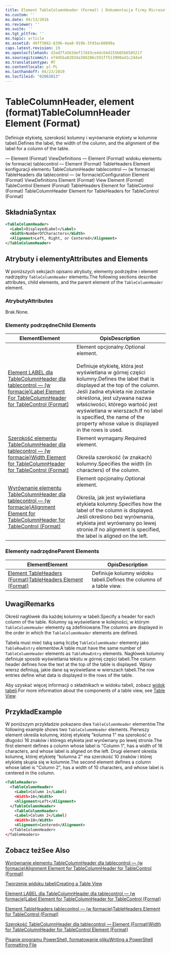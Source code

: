 ```yaml
---
title: Element TableColumnHeader (Format) | Dokumentacja firmy Microsoft
ms.custom: ''
ms.date: 09/13/2016
ms.reviewer: ''
ms.suite: ''
ms.tgt_pltfrm: ''
ms.topic: article
ms.assetid: 49ff3062-6396-4aa8-919b-3fd3ac60899a
caps.latest.revision: 19
ms.openlocfilehash: d3ad7fa563def17d43ce4dc64d155b65b650521f
ms.sourcegitcommit: e7445ba8203da304286c591ff513900ad1c244a4
ms.translationtype: MT
ms.contentlocale: pl-PL
ms.lasthandoff: 04/23/2019
ms.locfileid: "62063813"
---
```

# <a name="tablecolumnheader-element-format"></a><span data-ttu-id="f078d-102">TableColumnHeader, element (format)</span><span class="sxs-lookup"><span data-stu-id="f078d-102">TableColumnHeader Element (Format)</span></span>

<span data-ttu-id="f078d-103">Definiuje etykietę, szerokość kolumny i wyrównanie etykiety w kolumnie tabeli.</span><span class="sxs-lookup"><span data-stu-id="f078d-103">Defines the label, the width of the column, and the alignment of the label for a column of the table.</span></span>

<span data-ttu-id="f078d-104">— Element (Format) ViewDefinitions — Element (Format) widoku elementu (w formacie) tablecontrol — Element (Format) TableHeaders Element konfiguracji elementu TableColumnHeader tablecontrol — (w formacie) TableHeaders dla tablecontrol — (w formacie)</span><span class="sxs-lookup"><span data-stu-id="f078d-104">Configuration Element (Format) ViewDefinitions Element (Format) View Element (Format) TableControl Element (Format) TableHeaders Element for TableControl (Format) TableColumnHeader Element for TableHeaders for TableControl (Format)</span></span>

## <a name="syntax"></a><span data-ttu-id="f078d-105">Składnia</span><span class="sxs-lookup"><span data-stu-id="f078d-105">Syntax</span></span>

```xml
<TableColumnHeader>
  <Label>DisplayedLabel</Label>
  <Width>NumberOfCharacters</Width>
  <Alignment>Left, Right, or Centered</Alignment>
</TableColumnHeader>
```

## <a name="attributes-and-elements"></a><span data-ttu-id="f078d-106">Atrybuty i elementy</span><span class="sxs-lookup"><span data-stu-id="f078d-106">Attributes and Elements</span></span>

<span data-ttu-id="f078d-107">W poniższych sekcjach opisano atrybuty, elementy podrzędne i element nadrzędny `TableColumnHeader` elementu.</span><span class="sxs-lookup"><span data-stu-id="f078d-107">The following sections describe attributes, child elements, and the parent element of the `TableColumnHeader` element.</span></span>

### <a name="attributes"></a><span data-ttu-id="f078d-108">Atrybuty</span><span class="sxs-lookup"><span data-stu-id="f078d-108">Attributes</span></span>

<span data-ttu-id="f078d-109">Brak.</span><span class="sxs-lookup"><span data-stu-id="f078d-109">None.</span></span>

### <a name="child-elements"></a><span data-ttu-id="f078d-110">Elementy podrzędne</span><span class="sxs-lookup"><span data-stu-id="f078d-110">Child Elements</span></span>

|<span data-ttu-id="f078d-111">Element</span><span class="sxs-lookup"><span data-stu-id="f078d-111">Element</span></span>|<span data-ttu-id="f078d-112">Opis</span><span class="sxs-lookup"><span data-stu-id="f078d-112">Description</span></span>|
|-------------|-----------------|
|[<span data-ttu-id="f078d-113">Element LABEL dla TableColumnHeader dla tablecontrol — (w formacie)</span><span class="sxs-lookup"><span data-stu-id="f078d-113">Label Element For TableColumnHeader for TableControl (Format)</span></span>](./label-element-for-tablecolumnheader-for-tablecontrol-format.md)|<span data-ttu-id="f078d-114">Element opcjonalny.</span><span class="sxs-lookup"><span data-stu-id="f078d-114">Optional element.</span></span><br /><br /> <span data-ttu-id="f078d-115">Definiuje etykietę, która jest wyświetlana w górnej części kolumny.</span><span class="sxs-lookup"><span data-stu-id="f078d-115">Defines the label that is displayed at the top of the column.</span></span> <span data-ttu-id="f078d-116">Jeśli żadna etykieta nie zostanie określona, jest używana nazwa właściwości, którego wartość jest wyświetlana w wierszach.</span><span class="sxs-lookup"><span data-stu-id="f078d-116">If no label is specified, the name of the property whose value is displayed in the rows is used.</span></span>|
|[<span data-ttu-id="f078d-117">Szerokość elementu TableColumnHeader dla tablecontrol — (w formacie)</span><span class="sxs-lookup"><span data-stu-id="f078d-117">Width Element for TableColumnHeader for TableControl (Format)</span></span>](./width-element-for-tablecolumnheader-for-tablecontrol-format.md)|<span data-ttu-id="f078d-118">Element wymagany.</span><span class="sxs-lookup"><span data-stu-id="f078d-118">Required element.</span></span><br /><br /> <span data-ttu-id="f078d-119">Określa szerokość (w znakach) kolumny.</span><span class="sxs-lookup"><span data-stu-id="f078d-119">Specifies the width (in characters) of the column.</span></span>|
|[<span data-ttu-id="f078d-120">Wyrównanie elementu TableColumnHeader dla tablecontrol — (w formacie)</span><span class="sxs-lookup"><span data-stu-id="f078d-120">Alignment Element for TableColumnHeader for TableControl (Format)</span></span>](./alignment-element-for-tablecolumnheader-for-tablecontrol-format.md)|<span data-ttu-id="f078d-121">Element opcjonalny.</span><span class="sxs-lookup"><span data-stu-id="f078d-121">Optional element.</span></span><br /><br /> <span data-ttu-id="f078d-122">Określa, jak jest wyświetlana etykieta kolumny.</span><span class="sxs-lookup"><span data-stu-id="f078d-122">Specifies how the label of the column is displayed.</span></span> <span data-ttu-id="f078d-123">Jeśli określono bez wyrównania, etykieta jest wyrównany po lewej stronie.</span><span class="sxs-lookup"><span data-stu-id="f078d-123">If no alignment is specified, the label is aligned on the left.</span></span>|

### <a name="parent-elements"></a><span data-ttu-id="f078d-124">Elementy nadrzędne</span><span class="sxs-lookup"><span data-stu-id="f078d-124">Parent Elements</span></span>

|<span data-ttu-id="f078d-125">Element</span><span class="sxs-lookup"><span data-stu-id="f078d-125">Element</span></span>|<span data-ttu-id="f078d-126">Opis</span><span class="sxs-lookup"><span data-stu-id="f078d-126">Description</span></span>|
|-------------|-----------------|
|[<span data-ttu-id="f078d-127">Element TableHeaders (Format)</span><span class="sxs-lookup"><span data-stu-id="f078d-127">TableHeaders Element (Format)</span></span>](./tableheaders-element-format.md)|<span data-ttu-id="f078d-128">Definiuje kolumny widoku tabeli.</span><span class="sxs-lookup"><span data-stu-id="f078d-128">Defines the columns of a table view.</span></span>|

## <a name="remarks"></a><span data-ttu-id="f078d-129">Uwagi</span><span class="sxs-lookup"><span data-stu-id="f078d-129">Remarks</span></span>

<span data-ttu-id="f078d-130">Określ nagłówek dla każdej kolumny w tabeli.</span><span class="sxs-lookup"><span data-stu-id="f078d-130">Specify a header for each column of the table.</span></span> <span data-ttu-id="f078d-131">Kolumny są wyświetlane w kolejności, w którym `TableColumnHeader` elementy są zdefiniowane.</span><span class="sxs-lookup"><span data-stu-id="f078d-131">The columns are displayed in the order in which the `TableColumnHeader` elements are defined.</span></span>

<span data-ttu-id="f078d-132">Tabela musi mieć taką samą liczbę `TableColumnHeader` elementy jako `TableRowEntry` elementów.</span><span class="sxs-lookup"><span data-stu-id="f078d-132">A table must have the same number of `TableColumnHeader` elements as `TableRowEntry` elements.</span></span> <span data-ttu-id="f078d-133">Nagłówek kolumny definiuje sposób wyświetlania tekstu w górnej części tabeli.</span><span class="sxs-lookup"><span data-stu-id="f078d-133">The column header defines how the text at the top of the table is displayed.</span></span> <span data-ttu-id="f078d-134">Wpisy wiersz definiują, jakie dane są wyświetlane w wierszach tabeli.</span><span class="sxs-lookup"><span data-stu-id="f078d-134">The row entries define what data is displayed in the rows of the table.</span></span>

<span data-ttu-id="f078d-135">Aby uzyskać więcej informacji o składnikach w widoku tabeli, zobacz [widok tabeli](./creating-a-table-view.md).</span><span class="sxs-lookup"><span data-stu-id="f078d-135">For more information about the components of a table view, see [Table View](./creating-a-table-view.md).</span></span>

## <a name="example"></a><span data-ttu-id="f078d-136">Przykład</span><span class="sxs-lookup"><span data-stu-id="f078d-136">Example</span></span>

<span data-ttu-id="f078d-137">W poniższym przykładzie pokazano dwa `TableColumnHeader` elementów.</span><span class="sxs-lookup"><span data-stu-id="f078d-137">The following example shows two `TableColumnHeader` elements.</span></span> <span data-ttu-id="f078d-138">Pierwszy element określa kolumnę, której etykietę "kolumna 1" ma szerokość o długości 16 znaków i którego etykieta jest wyrównany po lewej stronie.</span><span class="sxs-lookup"><span data-stu-id="f078d-138">The first element defines a column whose label is "Column 1", has a width of 16 characters, and whose label is aligned on the left.</span></span> <span data-ttu-id="f078d-139">Drugi element określa kolumnę, której etykietę "kolumna 2" ma szerokość 10 znaków i której etykietę skupia się w kolumnie.</span><span class="sxs-lookup"><span data-stu-id="f078d-139">The second element defines a column whose label is "Column 2", has a width of 10 characters, and whose label is centered in the column.</span></span>

```xml
<TableHeaders>
  <TableColumnHeader>
    <Label>Column 1</Label)
    <Width>16</Width>
    <Alignment>Left</Alignment>
  </TableColumnHeader>
    <TableColumnHeader>
    <Label>Column 2</Label)
    <Width>10</Width>
    <Alignment>Centered</Alignment>
  </TableColumnHeader>
</TableHeaders>
```

## <a name="see-also"></a><span data-ttu-id="f078d-140">Zobacz też</span><span class="sxs-lookup"><span data-stu-id="f078d-140">See Also</span></span>

[<span data-ttu-id="f078d-141">Wyrównanie elementu TableColumnHeader dla tablecontrol — (w formacie)</span><span class="sxs-lookup"><span data-stu-id="f078d-141">Alignment Element for TableColumnHeader for TableControl (Format)</span></span>](./alignment-element-for-tablecolumnheader-for-tablecontrol-format.md)

[<span data-ttu-id="f078d-142">Tworzenie widoku tabeli</span><span class="sxs-lookup"><span data-stu-id="f078d-142">Creating a Table View</span></span>](./creating-a-table-view.md)

[<span data-ttu-id="f078d-143">Element LABEL dla TableColumnHeader dla tablecontrol — (w formacie)</span><span class="sxs-lookup"><span data-stu-id="f078d-143">Label Element for TableColumnHeader for TableControl (Format)</span></span>](./label-element-for-tablecolumnheader-for-tablecontrol-format.md)

[<span data-ttu-id="f078d-144">Element TableHeaders tablecontrol — (w formacie)</span><span class="sxs-lookup"><span data-stu-id="f078d-144">TableHeaders Element for TableControl (Format)</span></span>](./tableheaders-element-format.md)

[<span data-ttu-id="f078d-145">Szerokość TableColumnHeader dla tablecontrol — Element (Format)</span><span class="sxs-lookup"><span data-stu-id="f078d-145">Width for TableColumnHeader for TableControl Element (Format)</span></span>](./width-element-for-tablecolumnheader-for-tablecontrol-format.md)

[<span data-ttu-id="f078d-146">Pisanie programu PowerShell, formatowanie pliku</span><span class="sxs-lookup"><span data-stu-id="f078d-146">Writing a PowerShell Formatting File</span></span>](./writing-a-powershell-formatting-file.md)
